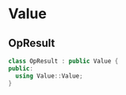 # Value


## OpResult


```cpp
class OpResult : public Value {
public:
  using Value::Value;
}
```

